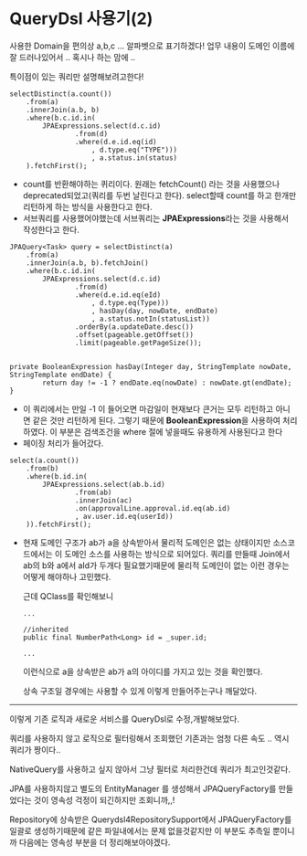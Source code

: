 # QueryDsl 사용기(2)

사용한 Domain을 편의상 a,b,c ... 알파벳으로 표기하겠다! 업무 내용이 도메인 이름에 잘 드러나있어서 .. 혹시나 하는 맘에 ..

특이점이 있는 쿼리만 설명해보려고한다!



```
selectDistinct(a.count())
	.from(a)
	.innerJoin(a.b, b)
	.where(b.c.id.in(
		JPAExpressions.select(d.c.id)
				.from(d)
				.where(d.e.id.eq(id)
					, d.type.eq("TYPE")))
					, a.status.in(status)
	).fetchFirst();
```

- count를 반환해야하는 퀴리이다. 원래는 fetchCount() 라는 것을 사용했으나 deprecated되었고(쿼리를 두번 날린다고 한다). select할때 count를 하고 한개만 리턴하게 하는 방식을 사용한다고 한다.
- 서브쿼리를 사용했어야했는데 서브쿼리는 **JPAExpressions**라는 것을 사용해서 작성한다고 한다.



```
JPAQuery<Task> query = selectDistinct(a)
	.from(a)
	.innerJoin(a.b, b).fetchJoin()
	.where(b.c.id.in(
		JPAExpressions.select(d.c.id)
				.from(d)
				.where(d.e.id.eq(eId)
					, d.type.eq(Type)))
					, hasDay(day, nowDate, endDate)
					, a.status.notIn(statusList))
				.orderBy(a.updateDate.desc())                    
				.offset(pageable.getOffset())
				.limit(pageable.getPageSize());


private BooleanExpression hasDay(Integer day, StringTemplate nowDate, StringTemplate endDate) {
        return day != -1 ? endDate.eq(nowDate) : nowDate.gt(endDate);
}
```

- 이 쿼리에서는 만일 -1 이 들어오면 마감일이 현재보다 큰거는 모두 리턴하고 아니면 같은 것만 리턴하게 된다. 그렇기 때문에 **BooleanExpression**을 사용하여 처리하였다. 이 부분은 검색조건을 where 절에 넣을때도 유용하게 사용된다고 한다
- 페이징 처리가 들어갔다.



```
select(a.count())
	.from(b)
	.where(b.id.in(
		JPAExpressions.select(ab.b.id)
				.from(ab)
				.innerJoin(ac)
				.on(approvalLine.approval.id.eq(ab.id)
				, av.user.id.eq(userId))									
	)).fetchFirst();
```

- 현재 도메인 구조가 ab가 a을 상속받아서 물리적 도메인은 없는 상태이지만 소스코드에서는 이 도메인 소스를 사용하는 방식으로 되어있다. 쿼리를 만들때 Join에서 ab의 b와 a에서 aId가 두개다 필요했기때문에 물리적 도메인이 없는 이런 경우는 어떻게 해야하나 고민했다.

  근데 QClass를 확인해보니

  ```
  ...
  
  //inherited
  public final NumberPath<Long> id = _super.id;
  
  ...
  ```

  이런식으로 a을 상속받은 ab가 a의 아이디를 가지고 있는 것을 확인했다.

  상속 구조일 경우에는 사용할 수 있게 이렇게 만들어주는구나 깨달았다.



------

이렇게 기존 로직과 새로운 서비스를 QueryDsl로 수정,개발해보았다.

쿼리를 사용하지 않고 로직으로 필터링해서 조회했던 기존과는 엄청 다른 속도 .. 역시 쿼리가 짱이다..

NativeQuery를 사용하고 싶지 않아서 그냥 필터로 처리한건데 쿼리가 최고인것같다.

JPA를 사용하지않고 별도의 EntityManager 를 생성해서 JPAQueryFactory를 만들었다는 것이 영속성 걱정이 되긴하지만 조회니까,,!

Repository에 상속받은 Querydsl4RepositorySupport에서 JPAQueryFactory를 일괄로 생성하기때문에 같은 파일내에서는 문제 없을것같지만 이 부분도 추측일 뿐이니까 다음에는 영속성 부분을 더 정리해보아야겠다. 


